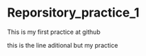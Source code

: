 # Reporsitory_practice_1
This is my first practice at github

this is the line aditional but my practice 
